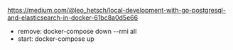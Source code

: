 https://medium.com/@leo_hetsch/local-development-with-go-postgresql-and-elasticsearch-in-docker-61bc8a0d5e66

- remove:  docker-compose down --rmi all
- start:  docker-compose up

